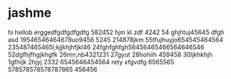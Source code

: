 # jashme
hi
hellob
erggedfgdfgdfgdfg
582452
hjm
kl
zdf
4242
54
ghjhtuj45645
dfgh
asd
19546546464678uo9456
5245
214878jkm
55tfujhuyjo654545464564
235487465465l;kjjkhjhfjkl46
24fghfghfgh56456465466564646546
52dgfhjfhgjkhgfk
26mn,nb4321231
27gyut
28hohiih
459458
30ljkhkhjh
1gfhijk
2hjyj
2332
6545646454564
rety
xfgvdfg
6565565
578578578578787865
456456
